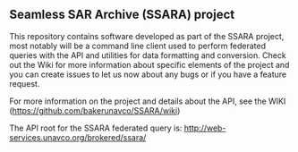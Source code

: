 Seamless SAR Archive (SSARA) project 
------

This repository contains software developed as part of the SSARA project, most notably will be a command line client used to perform federated queries with the API and utilities for data formatting and conversion.  Check out the Wiki for more information about specific elements of the project and you can create issues to let us now about any bugs or if you have a feature request.

For more information on the project and details about the API, see the WIKI (https://github.com/bakerunavco/SSARA/wiki)

The API root for the SSARA federated query is:
http://web-services.unavco.org/brokered/ssara/
